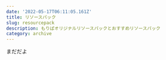 ```yaml
---
date: '2022-05-17T06:11:05.161Z'
title: リソースパック
slug: resourcepack
description: もりぱオリジナルリソースパックとおすすめリソースパック
category: archive
---
```

まだだよ
